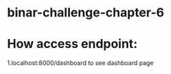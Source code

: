 # binar-challenge-chapter-6

# How access endpoint:
  1.localhost:8000/dashboard to see dashboard page
